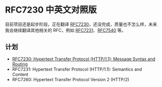 # RFC7230 中英文对照版
目前项目还是起步阶段，正在翻译 [RFC7230](https://tools.ietf.org/html/rfc7230)，还没完成，质量也不怎么样，未来我会继续翻译其他相关的 RFC，例如 [RFC7231](https://tools.ietf.org/html/rfc7231)、[RFC7540](https://httpwg.org/specs/rfc7540.html) 等。

## 计划
- [RFC7230: Hypertext Transfer Protocol (HTTP/1.1): Message Syntax and Routing](./dist/RFC7230_HTTP1.1_Message_Syntax_and_Routing.md)
- RFC7231: Hypertext Transfer Protocol (HTTP/1.1): Semantics and Content
- RFC7260: Hypertext Transfer Protocol Version 2 (HTTP/2)


